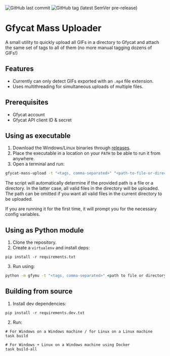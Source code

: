 ![GitHub last commit](https://img.shields.io/github/last-commit/kvdomingo/gfycat-mass-uploader?style=for-the-badge)
![GitHub tag (latest SemVer pre-release)](https://img.shields.io/github/v/tag/kvdomingo/gfycat-mass-uploader?include_prereleases&style=for-the-badge)

# Gfycat Mass Uploader

A small utility to quickly upload all GIFs in a directory 
to Gfycat and attach the same set of tags to all of them (no more
manual tagging dozens of GIFs!)

## Features
- Currently can only detect GIFs exported with an `.mp4` file extension. 
- Uses multithreading for simultaneous uploads of multiple files.

## Prerequisites
- Gfycat account
- Gfycat API client ID & secret

## Using as executable
1. Download the Windows/Linux binaries through
[releases](https://github.com/kvdomingo/gfycat-mass-uploader/releases).
2. Place the executable in a location on your `PATH` to be able to run it from
anywhere. 
3. Open a terminal and run:
```cmd
gfycat-mass-upload -t "<tags, comma-separated>" "<path-to-file-or-directory>"
```
The script will automatically determine if the provided path is a file or a
directory. In the latter case, all valid files in the directory will be
uploaded. The path can be omitted if you want all valid files in the current
directory to be uploaded.

If you are running it for the first time, it will prompt you for the necessary
config variables.

## Using as Python module
1. Clone the repository.
2. Create a `virtualenv` and install deps:
```shell
pip install -r requirements.txt
```
3. Run using:
```cmd
python -m gfymu -t "<tags, comma-separated>" <path to file or directory>
```

## Building from source
1. Install dev dependencies:
```shell
pip install -r requirements.dev.txt
```
2. Run:
```shell
# For Windows on a Windows machine / for Linux on a Linux machine
task build

# For Windows + Linux on a Windows machine using Docker
task build-all
```
